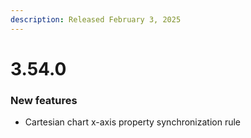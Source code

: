 ```yaml
---
description: Released February 3, 2025
---
```


# 3.54.0

### New features

* Cartesian chart x-axis property synchronization rule

